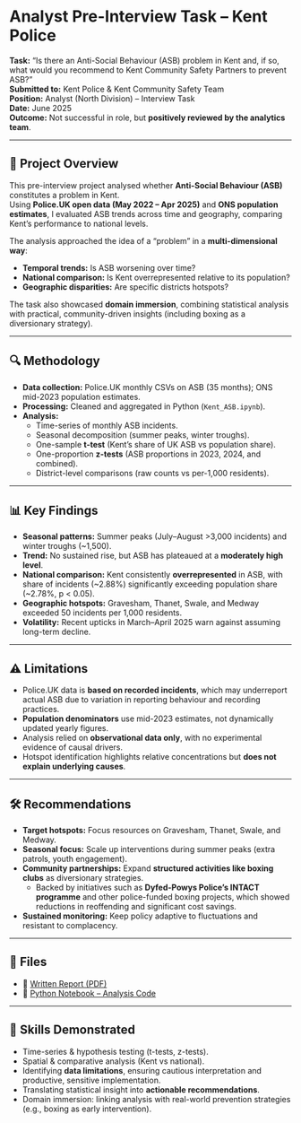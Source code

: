# Analyst Pre-Interview Task – Kent Police  

**Task:** “Is there an Anti-Social Behaviour (ASB) problem in Kent and, if so, what would you recommend to Kent Community Safety Partners to prevent ASB?”  
**Submitted to:** Kent Police & Kent Community Safety Team  
**Position:** Analyst (North Division) – Interview Task  
**Date:** June 2025  
**Outcome:** Not successful in role, but **positively reviewed by the analytics team**.  

---

## 📘 Project Overview  
This pre-interview project analysed whether **Anti-Social Behaviour (ASB)** constitutes a problem in Kent.  
Using **Police.UK open data (May 2022 – Apr 2025)** and **ONS population estimates**, I evaluated ASB trends across time and geography, comparing Kent’s performance to national levels.  

The analysis approached the idea of a “problem” in a **multi-dimensional way**:  
- **Temporal trends:** Is ASB worsening over time?  
- **National comparison:** Is Kent overrepresented relative to its population?  
- **Geographic disparities:** Are specific districts hotspots?  

The task also showcased **domain immersion**, combining statistical analysis with practical, community-driven insights (including boxing as a diversionary strategy).  

---

## 🔍 Methodology  
- **Data collection:** Police.UK monthly CSVs on ASB (35 months); ONS mid-2023 population estimates.  
- **Processing:** Cleaned and aggregated in Python (`Kent_ASB.ipynb`).  
- **Analysis:**  
  - Time-series of monthly ASB incidents.  
  - Seasonal decomposition (summer peaks, winter troughs).  
  - One-sample **t-test** (Kent’s share of UK ASB vs population share).  
  - One-proportion **z-tests** (ASB proportions in 2023, 2024, and combined).  
  - District-level comparisons (raw counts vs per-1,000 residents).  

---

## 📊 Key Findings  
- **Seasonal patterns:** Summer peaks (July–August >3,000 incidents) and winter troughs (~1,500).  
- **Trend:** No sustained rise, but ASB has plateaued at a **moderately high level**.  
- **National comparison:** Kent consistently **overrepresented** in ASB, with share of incidents (~2.88%) significantly exceeding population share (~2.78%, p < 0.05).  
- **Geographic hotspots:** Gravesham, Thanet, Swale, and Medway exceeded 50 incidents per 1,000 residents.  
- **Volatility:** Recent upticks in March–April 2025 warn against assuming long-term decline.  

---

## ⚠️ Limitations  
- Police.UK data is **based on recorded incidents**, which may underreport actual ASB due to variation in reporting behaviour and recording practices.  
- **Population denominators** use mid-2023 estimates, not dynamically updated yearly figures.  
- Analysis relied on **observational data only**, with no experimental evidence of causal drivers.  
- Hotspot identification highlights relative concentrations but **does not explain underlying causes**.  

---

## 🛠️ Recommendations  
- **Target hotspots:** Focus resources on Gravesham, Thanet, Swale, and Medway.  
- **Seasonal focus:** Scale up interventions during summer peaks (extra patrols, youth engagement).  
- **Community partnerships:** Expand **structured activities like boxing clubs** as diversionary strategies.  
  - Backed by initiatives such as **Dyfed-Powys Police’s INTACT programme** and other police-funded boxing projects, which showed reductions in reoffending and significant cost savings.  
- **Sustained monitoring:** Keep policy adaptive to fluctuations and resistant to complacency.  

---

## 📂 Files  
- 📄 [Written Report (PDF)](https://github.com/shuja-ali298/kent_police/blob/main/asb_kent_police_subhan_ali.pdf)  
- 📘 [Python Notebook – Analysis Code](https://github.com/shuja-ali298/kent_police/blob/main/Kent_ASB.ipynb)  

---

## 📌 Skills Demonstrated  
- Time-series & hypothesis testing (t-tests, z-tests).  
- Spatial & comparative analysis (Kent vs national).  
- Identifying **data limitations**, ensuring cautious interpretation and productive, sensitive implementation. 
- Translating statistical insight into **actionable recommendations**.  
- Domain immersion: linking analysis with real-world prevention strategies (e.g., boxing as early intervention).  
